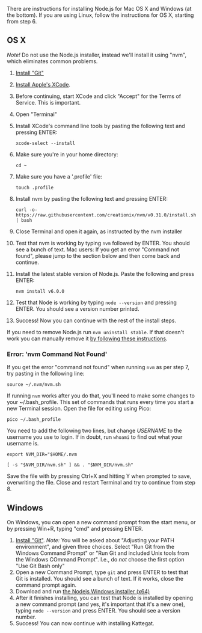 There are instructions for installing Node.js for Mac OS X and Windows (at the bottom). If you are using Linux, follow the instructions for OS X, starting from step 6.

## OS X

*Note!* Do not use the Node.js installer, instead we'll install it using "nvm", which eliminates common problems.

1. [Install "Git"](http://git-scm.com/download)
2. [Install Apple's XCode](http://developer.apple.com/xcode/).
3. Before continuing, start XCode and click "Accept" for the Terms of Service. This is important.
4. Open "Terminal"
5. Install XCode's command line tools by pasting the following text and pressing ENTER: 

	`xcode-select --install`
6. Make sure you're in your home directory:

    `cd ~`

7. Make sure you have a '.profile' file:

    `touch .profile`

8. Install nvm by pasting the following text and pressing ENTER:

	`curl -o- https://raw.githubusercontent.com/creationix/nvm/v0.31.0/install.sh | bash`

9. Close Terminal and open it again, as instructed by the nvm installer
10. Test that nvm is working by typing `nvm` followed by ENTER. You should see a bunch of text. Mac users: If you get an error "Command not found", please jump to the section below and then come back and continue.
11. Install the latest stable version of Node.js. Paste the following and press ENTER:

	`nvm install v6.0.0`

12. Test that Node is working by typing `node --version` and pressing ENTER. You should see a version number printed.
13. Success! Now you can continue with the rest of the install steps.

If you need to remove Node.js run `nvm uninstall stable`. If that doesn't work you can manually remove it [by following these instructions](https://gist.github.com/ddo/668630454ea0d74fdc21).

### Error: 'nvm Command Not Found'

If you get the error "command not found" when running `nvm` as per step 7, try pasting in the following line:

`source ~/.nvm/nvm.sh`

If running `nvm` works after you do that, you'll need to make some changes to your ~/.bash_profile. This set of commands that runs every time you start a new Terminal session. Open the file for editing using Pico:

`pico ~/.bash_profile`

You need to add the following two lines, but change *USERNAME* to the username you use to login. If in doubt, run `whoami` to find out what your username is.

`export NVM_DIR="$HOME/.nvm`

`[ -s "$NVM_DIR/nvm.sh" ] && . "$NVM_DIR/nvm.sh"`

Save the file with by pressing Ctrl+X and hitting Y when prompted to save, overwriting the file. Close and restart Terminal and try to continue from step 8.

## Windows
On Windows, you can open a new command prompt from the start menu, or by pressing Win+R, typing "cmd" and pressing ENTER.

1. [Install "Git"](http://git-scm.com/download). *Note:* You will be asked about "Adjusting your PATH environment", and given three choices. Select "Run Git from the Windows Command Prompt" or "Run Git and included Unix tools from the Windows COmmand Prompt". I.e., do *not* choose the first option "Use Git Bash only"
2. Open a new Command Prompt, type `git` and press ENTER to test that Git is installed. You should see a bunch of text. If it works, close the command prompt again.
3. Download and run [the Nodejs Windows installer (x64)](http://nodejs.org/download/)
4. After it finishes installing, you can test that Node is installed by opening a new command prompt (and yes, it's important that it's a new one), typing `node --version` and press ENTER. You should see a version number.
5. Success! You can now continue with installing Kattegat.